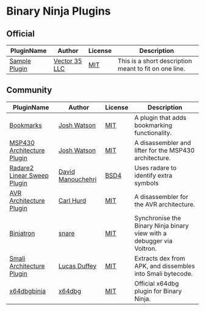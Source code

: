 # Binary Ninja Plugins

## Official

| PluginName | Author | License | Description |
|------------|--------|---------|-------------|
|[Sample Plugin](https://github.com/Vector35/binaryninja-plugins/tree/master/plugins/official/sample_plugin)|[Vector 35 LLC](https://github.com/Vector35/)|[MIT](official/sample_plugin/LICENSE)|This is a short description meant to fit on one line.|


## Community

| PluginName | Author | License | Description |
|------------|--------|---------|-------------|
|[Bookmarks](https://github.com/joshwatson/binaryninja-bookmarks)|[Josh Watson](https://github.com/joshwatson)|[MIT](community/binaryninja-bookmarks/LICENSE)|A plugin that adds bookmarking functionality.|
|[MSP430 Architecture Plugin](https://github.com/joshwatson/binaryninja-msp430)|[Josh Watson](https://github.com/joshwatson)|[MIT](community/binaryninja-msp430/LICENSE)|A disassembler and lifter for the MSP430 architecture.|
|[Radare2 Linear Sweep Plugin](https://github.com/Manouchehri/binaryninja-radare2)|[David Manouchehri](https://github.com/Manouchehri)|[BSD4](community/binaryninja-radare2/LICENSE)|Uses radare to identify extra symbols|
|[AVR Architecture Plugin](https://github.com/cah011/binja-avr)|[Carl Hurd](https://github.com/cah011)|[MIT](community/binja-avr/LICENSE)|A disassembler for the AVR architecture.|
|[Binjatron](https://github.com/snare/binjatron)|[snare](https://github.com/snare)|[MIT](community/binjatron/LICENSE)|Synchronise the Binary Ninja binary view with a debugger via Voltron.|
|[Smali Architecture Plugin](https://github.com/lucasduffey/binja_smali)|[Lucas Duffey](https://github.com/lucasduffey)|[MIT](community/smaliBinja_python/LICENSE)|Extracts dex from APK, and dissembles into Smali bytecode.|
|[x64dbgbinja](https://github.com/x64dbg/x64dbgbinja)|[x64dbg](https://github.com/x64dbg)|[MIT](community/x64dbgbinja/LICENSE)|Official x64dbg plugin for Binary Ninja.|


